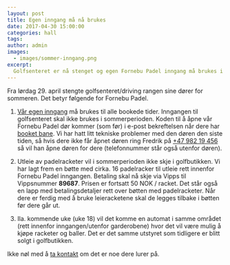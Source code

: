 ```yaml
---
layout: post
title: Egen inngang må nå brukes
date: 2017-04-30 15:00:00
categories: hall
tags:
author: admin
images:
  - images/sommer-inngang.png
excerpt:
  Golfsenteret er nå stenget og egen Fornebu Padel inngang må brukes i sommer.
---
```


Fra lørdag 29. april stengte golfsenteret/driving rangen sine dører for sommeren. Det betyr følgende for Fornebu Padel.

1. [Vår egen inngang](/hvor-er-vi) må brukes til alle bookede tider. Inngangen til golfsenteret skal ikke brukes i sommerperioden. Koden til å åpne vår Fornebu Padel dør kommer (som før) i e-post bekreftelsen når dere har [booket bane](https://www.matchi.se/facilities/fornebupadel). Vi har hatt litt tekniske problemer med den døren den siste tiden, så hvis dere ikke får åpnet døren ring Fredrik på <a href="tel:+4798219456">+47 982 19 456</a> så vil han åpne døren for dere (telefonnummer står også utenfor døren).

2. Utleie av padelracketer vil i sommerperioden ikke skje i golfbutikken. Vi har lagt frem en bøtte med cirka. 16 padelracker til utleie rett innenfor Fornebu Padel inngangen. Betaling skal nå skje via Vipps til Vippsnummer <b>89687</b>. Prisen er fortsatt 50 NOK / racket. Det står også en lapp med betalingsdetaljer rett over bøtten med padelracketer. Når dere er ferdig med å bruke leieracketene skal de legges tilbake i bøtten før dere går ut.

3. Ila. kommende uke (uke 18) vil det komme en automat i samme området (rett innenfor inngangen/utenfor garderobene) hvor det vil være mulig å kjøpe racketer og baller. Det er det samme utstyret som tidligere er blitt solgt i golfbutikken.

Ikke nøl med å [ta kontakt](/kontakt-oss) om det er noe dere lurer på.
